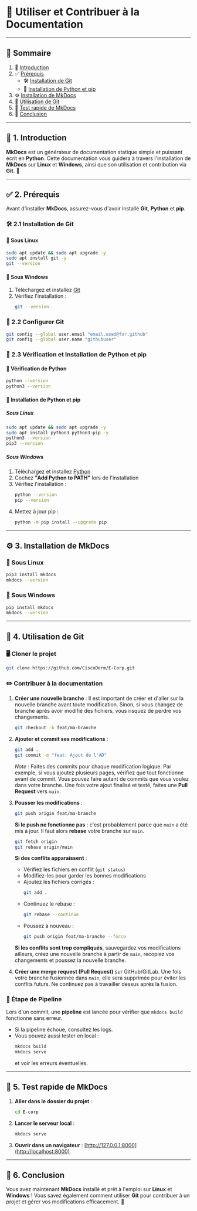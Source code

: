 # 📘 Utiliser et Contribuer à la Documentation

---

## 📖 Sommaire
1. 🎯 [Introduction](#-1-introduction)
2. ✅ [Prérequis](#-2-prérequis)
   - 🛠️ [Installation de Git](#-21-installation-de-git)
   - 🐍 [Installation de Python et pip](#-22-installation-de-python-et-pip)
3. ⚙️ [Installation de MkDocs](#-3-installation-de-mkdocs)
4. 🔄 [Utilisation de Git](#-4-utilisation-de-git)
5. 🚀 [Test rapide de MkDocs](#-5-test-rapide-de-mkdocs)
6. 🎯 [Conclusion](#-6-conclusion)

---

## 🎯 1. Introduction
**MkDocs** est un générateur de documentation statique simple et puissant écrit en **Python**. Cette documentation vous guidera à travers l'installation de **MkDocs** sur **Linux** et **Windows**, ainsi que son utilisation et contribution via **Git**. 🚀

---

## ✅ 2. Prérequis
Avant d'installer **MkDocs**, assurez-vous d'avoir installé **Git**, **Python** et **pip**.

### 🛠️ 2.1 Installation de Git

#### 🔹 Sous Linux
```sh
sudo apt update && sudo apt upgrade -y
sudo apt install git -y
git --version
```

#### 🔹 Sous Windows
1. Téléchargez et installez [Git](https://git-scm.com/downloads)
2. Vérifiez l'installation :
   ```sh
   git --version
   ```

### 🔧 2.2 Configurer Git
```sh
git config --global user.email "email.used@for.github"
git config --global user.name "githubuser"
```

### 🐍 2.3 Vérification et Installation de Python et pip

#### 🔹 Vérification de Python
```sh
python --version
python3 --version
```

#### 🔹 Installation de Python et pip
##### Sous Linux
```sh
sudo apt update && sudo apt upgrade -y
sudo apt install python3 python3-pip -y
python3 --version
pip3 --version
```

##### Sous Windows
1. Téléchargez et installez [Python](https://www.python.org/downloads/)
2. Cochez **"Add Python to PATH"** lors de l'installation
3. Vérifiez l'installation :
   ```sh
   python --version
   pip --version
   ```
4. Mettez à jour pip :
   ```sh
   python -m pip install --upgrade pip
   ```

---

## ⚙️ 3. Installation de MkDocs

### 🔹 Sous Linux
```sh
pip3 install mkdocs
mkdocs --version
```

### 🔹 Sous Windows
```sh
pip install mkdocs
mkdocs --version
```

---

## 🔄 4. Utilisation de Git

### 🖥️ Cloner le projet
```sh
git clone https://github.com/CiscoDerm/E-Corp.git
```

### ✏️ Contribuer à la documentation
1. **Créer une nouvelle branche** :
   Il est important de créer et d'aller sur la nouvelle branche avant toute modification. Sinon, si vous changez de branche après avoir modifié des fichiers, vous risquez de perdre vos changements.
   ```sh
   git checkout -b feat/ma-branche
   ```
2. **Ajouter et commit ses modifications** :
   ```sh
   git add .
   git commit -m "feat: Ajout de l'AD"
   ```
   *Note* : Faites des commits pour chaque modification logique. Par exemple, si vous ajoutez plusieurs pages, vérifiez que tout fonctionne avant de commit. Vous pouvez faire autant de commits que vous voulez dans votre branche. Une fois votre ajout finalisé et testé, faites une **Pull Request** vers `main`.

3. **Pousser les modifications** :
   ```sh
   git push origin feat/ma-branche
   ```
   **Si le push ne fonctionne pas** : c'est probablement parce que `main` a été mis à jour. Il faut alors **rebase** votre branche sur `main`.

   ```sh
   git fetch origin
   git rebase origin/main
   ```
   **Si des conflits apparaissent** :
   - Vérifiez les fichiers en conflit (`git status`)
   - Modifiez-les pour garder les bonnes modifications
   - Ajoutez les fichiers corrigés :
     ```sh
     git add .
     ```
   - Continuez le rebase :
     ```sh
     git rebase --continue
     ```
   - Poussez à nouveau :
     ```sh
     git push origin feat/ma-branche --force
     ```
   **Si les conflits sont trop compliqués**, sauvegardez vos modifications ailleurs, créez une nouvelle branche à partir de `main`, recopiez vos changements et poussez la nouvelle branche.

4. **Créer une merge request (Pull Request)** sur GitHub/GitLab.
   Une fois votre branche fusionnée dans `main`, elle sera supprimée pour éviter les conflits futurs. Ne continuez pas à travailler dessus après la fusion.

### 🔄 Étape de Pipeline
Lors d'un commit, une **pipeline** est lancée pour vérifier que `mkdocs build` fonctionne sans erreur. 
- Si la pipeline échoue, consultez les logs.
- Vous pouvez aussi tester en local :
  ```sh
  mkdocs build
  mkdocs serve
  ```
  et voir les erreurs éventuelles.

---

## 🚀 5. Test rapide de MkDocs

1. **Aller dans le dossier du projet** :
   ```sh
   cd E-corp
   ```
2. **Lancer le serveur local** :
   ```sh
   mkdocs serve
   ```
3. **Ouvrir dans un navigateur** :
   [http://127.0.0.1:8000](http://localhost:8000)

---

## 🎯 6. Conclusion
Vous avez maintenant **MkDocs** installé et prêt à l'emploi sur **Linux** et **Windows** ! Vous savez également comment utiliser **Git** pour contribuer à un projet et gérer vos modifications efficacement. 🚀

